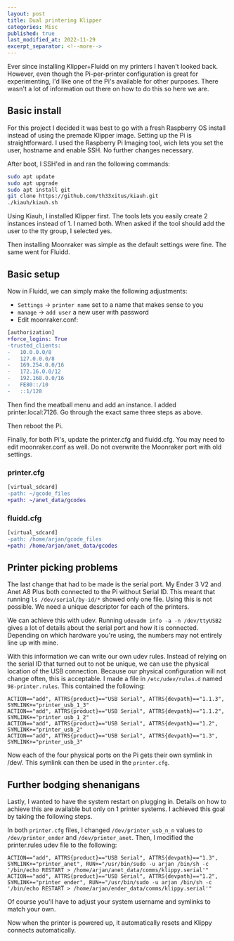 ```yaml
---
layout: post
title: Dual printering Klipper
categories: Misc
published: true
last_modified_at: 2022-11-29
excerpt_separator: <!--more-->
---
```


Ever since installing Klipper+Fluidd on my printers I haven't looked back. However, even though the Pi-per-printer configuration is great for experimenting, I'd like one of the Pi's available for other purposes. There wasn't a lot of information out there on how to do this so here we are.

## Basic install

For this project I decided it was best to go with a fresh Raspberry OS install instead of using the premade Klipper image. Setting up the Pi is straightforward. I used the Raspberry Pi Imaging tool, wich lets you set the user, hostname and enable SSH. No further changes necessary.

After boot, I SSH'ed in and ran the following commands:

```bash
sudo apt update
sudo apt upgrade
sudo apt install git
git clone https://github.com/th33xitus/kiauh.git
./kiauh/kiauh.sh
```

Using Kiauh, I installed Klipper first. The tools lets you easily create 2 instances instead of 1. I named both. When asked if the tool should add the user to the tty group, I selected yes.

Then installing Moonraker was simple as the default settings were fine. The same went for Fluidd.

## Basic setup

Now in Fluidd, we can simply make the following adjustments:

- `Settings` -> `printer name` set to a name that makes sense to you
- `manage` -> `add user` a new user with password
- Edit moonraker.conf:
  
```diff
[authorization]
+force_logins: True
-trusted_clients:
-	10.0.0.0/8
-	127.0.0.0/8
-	169.254.0.0/16
-	172.16.0.0/12
-	192.168.0.0/16
-	FE80::/10
-	::1/128
```

Then find the meatball menu and add an instance. I added printer.local:7126. Go through the exact same three steps as above.

Then reboot the Pi.

Finally, for both Pi's, update the printer.cfg and fluidd.cfg. You may need to edit moonraker.conf as well. Do not overwrite the Moonraker port with old settings.

### printer.cfg

``` diff
[virtual_sdcard]
-path: ~/gcode_files
+path: ~/anet_data/gcodes
```

### fluidd.cfg

``` diff
[virtual_sdcard]
-path: /home/arjan/gcode_files
+path: /home/arjan/anet_data/gcodes
```

## Printer picking problems

The last change that had to be made is the serial port. My Ender 3 V2 and Anet A8 Plus both connected to the Pi without Serial ID. This meant that running `ls /dev/serial/by-id/*` showed only one file. Using this is not possible. We need a unique descriptor for each of the printers.

We can achieve this with udev. Running `udevadm info -a -n /dev/ttyUSB2` gives a lot of details about the serial port and how it is connected. Depending on which hardware you're using, the numbers may not entirely line up with mine.

With this information we can write our own udev rules. Instead of relying on the serial ID that turned out to not be unique, we can use the physical location of the USB connection. Because our physical configuration will not change often, this is acceptable. I made a file in `/etc/udev/rules.d` named `98-printer.rules`. This contained the following:

```udev
ACTION=="add", ATTRS{product}=="USB Serial", ATTRS{devpath}=="1.1.3", SYMLINK+="printer_usb_1_3"
ACTION=="add", ATTRS{product}=="USB Serial", ATTRS{devpath}=="1.1.2", SYMLINK+="printer_usb_1_2"
ACTION=="add", ATTRS{product}=="USB Serial", ATTRS{devpath}=="1.2", SYMLINK+="printer_usb_2"
ACTION=="add", ATTRS{product}=="USB Serial", ATTRS{devpath}=="1.3", SYMLINK+="printer_usb_3"
```

Now each of the four physical ports on the Pi gets their own symlink in /dev/. This symlink can then be used in the `printer.cfg`.

## Further bodging shenanigans

Lastly, I wanted to have the system restart on plugging in. Details on how to achieve this are available but only on 1 printer systems. I achieved this goal by taking the following steps.

In both `printer.cfg` files, I changed `/dev/printer_usb_n_n` values to `/dev/printer_ender` and `/dev/printer_anet`. Then, I modified the printer.rules udev file to the following:

```udev
ACTION=="add", ATTRS{product}=="USB Serial", ATTRS{devpath}=="1.3", SYMLINK+="printer_anet", RUN+="/usr/bin/sudo -u arjan /bin/sh -c '/bin/echo RESTART > /home/arjan/anet_data/comms/klippy.serial'"
ACTION=="add", ATTRS{product}=="USB Serial", ATTRS{devpath}=="1.2", SYMLINK+="printer_ender", RUN+="/usr/bin/sudo -u arjan /bin/sh -c '/bin/echo RESTART > /home/arjan/ender_data/comms/klippy.serial'"
```

Of course you'll have to adjust your system username and symlinks to match your own.

Now when the printer is powered up, it automatically resets and Klippy connects automatically.
